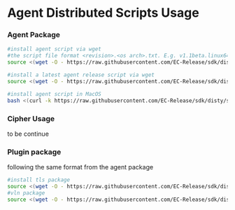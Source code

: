# Agent Distributed Scripts Usage
### Agent Package
```bash
#install agent script via wget
#the script file format <revision>.<os arch>.txt. E.g. v1.1beta.linux64.txt
source <(wget -O - https://raw.githubusercontent.com/EC-Release/sdk/disty/scripts/agt/v1beta.linux64.txt)

#install a latest agent release script via wget
source <(wget -O - https://raw.githubusercontent.com/EC-Release/sdk/disty/scripts/agt/v1.linux64.txt)

#install agent script in MacOS
bash <(curl -k https://raw.githubusercontent.com/EC-Release/sdk/disty/scripts/agt/v1.darwin.txt)

```
### Cipher Usage
to be continue

### Plugin package
following the same format from the agent package
```bash
#install tls package
source <(wget -O - https://raw.githubusercontent.com/EC-Release/sdk/disty/scripts/plg/tls/v1.linux64.txt)
#vln package
source <(wget -O - https://raw.githubusercontent.com/EC-Release/sdk/disty/scripts/plg/vln/v1.linux64.txt)
```
